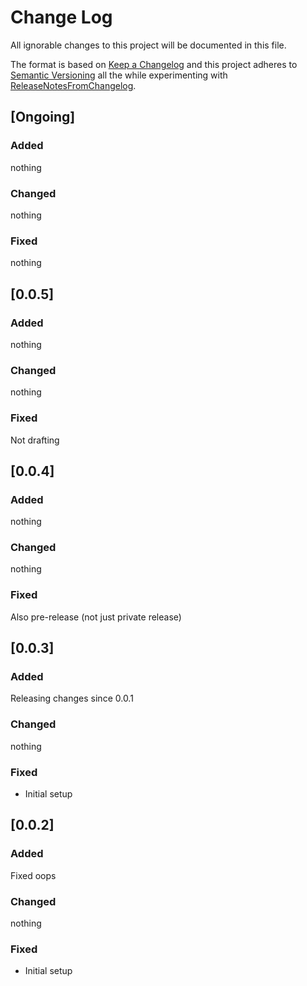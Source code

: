 # Change Log

All ignorable changes to this project will be documented in this file.

The format is based on [Keep a Changelog](http://keepachangelog.com/)
and this project adheres to [Semantic Versioning](http://semver.org/)
all the while experimenting with [ReleaseNotesFromChangelog](https://github.com/CSchoel/release-notes-from-changelog).

## [Ongoing]

### Added

nothing

### Changed

nothing

### Fixed

nothing

## [0.0.5]

### Added

nothing

### Changed

nothing

### Fixed

Not drafting

## [0.0.4]

### Added

nothing

### Changed

nothing

### Fixed

Also pre-release (not just private release)

## [0.0.3]

### Added

Releasing changes since 0.0.1

### Changed

nothing

### Fixed

* Initial setup

## [0.0.2]

### Added

Fixed oops

### Changed

nothing

### Fixed

* Initial setup

